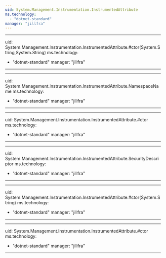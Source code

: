 ```yaml
---
uid: System.Management.Instrumentation.InstrumentedAttribute
ms.technology: 
  - "dotnet-standard"
manager: "jillfra"
---
```


---
uid: System.Management.Instrumentation.InstrumentedAttribute.#ctor(System.String,System.String)
ms.technology: 
  - "dotnet-standard"
manager: "jillfra"
---

---
uid: System.Management.Instrumentation.InstrumentedAttribute.NamespaceName
ms.technology: 
  - "dotnet-standard"
manager: "jillfra"
---

---
uid: System.Management.Instrumentation.InstrumentedAttribute.#ctor
ms.technology: 
  - "dotnet-standard"
manager: "jillfra"
---

---
uid: System.Management.Instrumentation.InstrumentedAttribute.SecurityDescriptor
ms.technology: 
  - "dotnet-standard"
manager: "jillfra"
---

---
uid: System.Management.Instrumentation.InstrumentedAttribute.#ctor(System.String)
ms.technology: 
  - "dotnet-standard"
manager: "jillfra"
---

---
uid: System.Management.Instrumentation.InstrumentedAttribute.#ctor
ms.technology: 
  - "dotnet-standard"
manager: "jillfra"
---
